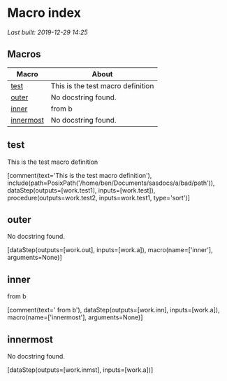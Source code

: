 # Macro index
*Last built: 2019-12-29 14:25*

## Macros 
| Macro | About |
| --- | --- | 
| [test](#test) | This is the test macro definition |
| [outer](#outer) | No docstring found. |
| [inner](#inner) |  from b |
| [innermost](#innermost) | No docstring found. |



## test
This is the test macro definition

[comment(text='This is the test macro definition'), include(path=PosixPath('/home/ben/Documents/sasdocs/a/bad/path')), dataStep(outputs=[work.test1], inputs=[work.test]), procedure(outputs=work.test2, inputs=work.test1, type='sort')]

## outer
No docstring found.

[dataStep(outputs=[work.out], inputs=[work.a]), macro(name=['inner'], arguments=None)]

## inner
 from b

[comment(text=' from b'), dataStep(outputs=[work.inn], inputs=[work.a]), macro(name=['innermost'], arguments=None)]

## innermost
No docstring found.

[dataStep(outputs=[work.inmst], inputs=[work.a])]
